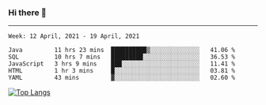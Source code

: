 ### Hi there 👋
---
<!--START_SECTION:waka-->
```text
Week: 12 April, 2021 - 19 April, 2021

Java         11 hrs 23 mins  ██████████▒░░░░░░░░░░░░░░   41.06 % 
SQL          10 hrs 7 mins   █████████░░░░░░░░░░░░░░░░   36.53 % 
JavaScript   3 hrs 9 mins    ███░░░░░░░░░░░░░░░░░░░░░░   11.41 % 
HTML         1 hr 3 mins     █░░░░░░░░░░░░░░░░░░░░░░░░   03.81 % 
YAML         43 mins         ▓░░░░░░░░░░░░░░░░░░░░░░░░   02.60 % 
```
<!--END_SECTION:waka-->

[![Top Langs](https://github-readme-stats.vercel.app/api/top-langs/?username=HyunAh-iia&layout=compact)](https://github.com/anuraghazra/github-readme-stats)
<!--
**HyunAh-iia/HyunAh-iia** is a ✨ _special_ ✨ repository because its `README.md` (this file) appears on your GitHub profile.

Here are some ideas to get you started:

- 🔭 I’m currently working on ...
- 🌱 I’m currently learning ...
- 👯 I’m looking to collaborate on ...
- 🤔 I’m looking for help with ...
- 💬 Ask me about ...
- 📫 How to reach me: ...
- 😄 Pronouns: ...
- ⚡ Fun fact: ...
-->
